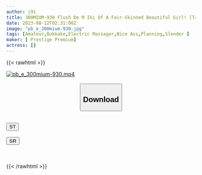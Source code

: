 ```yaml
---
author: j91
title: 300MIUM-930 Flush De M Iki Of A Fair-Skinned Beautiful Girl! [Tall Beautiful Legs X Beautiful Breasts Bottle Erect Nipples] A Beautiful Girl With A Cat Eye And A Cute Smile Introduces A Mysterious Consultant Who Can Get A Pachinko Strategy, Saying, It’s A Lifetime’s Worth Of Knowledge. Won’t You Let Me Have Sex! Want To Build Trust? ! Persistent Negotiations → Success In Protein & Start Of Social Reform! Even Though She Resists With Her Sultry Eyes… Irama In The Back Of Her Throat With A Firm Hold Regardless! The Face Is Too Erotic When You Hit It To The Root, And If You Take It Off, It’s Nipple Binging All The Time! Silent Climax As Soon As Possible While Making Her Waist Stiff With A Deca-N Intense Piston Ww While Flushing Her Fair-Skinned Beauty With A Merciless High-Speed Gun Thrust, She Cums In Watery Eyes! !  Case14
date: 2023-08-12T02:31:00Z
image: "pb_e_300mium-930.jpg"
tags: [Amateur,Bukkake,Electric Massager,Nice Ass,Planning,Slender ]
maker: [ Prestige Premium]
actress: []
---
```



{{< rawhtml >}}

<div class="video" data-videoid="Jb3V90AkOJcjYOM">
    <a href="javascript:;">
        <img src="https://my.j91.asia/posts/pb_e_300mium-930/pb_e_300mium-930.jpg" width="WIDTH" height="HEIGHT" alt="pb_e_300mium-930.mp4" loading="lazy">
    </a>
</div>

<script type="text/javascript" src="https://j91.asia/asset/on-demand-st.js"></script>

<br>
  <link rel="stylesheet" href="https://j91.asia/asset/bs5.css">
  
  <center>
  <button class="btn btn-primary" type="button" data-bs-toggle="collapse" data-bs-target=".multi-collapse" aria-expanded="false" aria-controls="multiCollapseExample1 multiCollapseExample2"><h2>Download</h2></button></center>
</p>
<div class="row">
  <div class="col">
    <div class="collapse multi-collapse" id="multiCollapseExample1">
      <div class="card card-body">
	      	      <br>
<div class="buttons">  
<a href="https://streamtape.to/v/Jb3V90AkOJcjYOM"><button class="btn-hover color-3"><i class="fa fa-download"></i> ST</button></a></div>
    </div>
  </div>
</div>
  <div class="col">
    <div class="collapse multi-collapse" id="multiCollapseExample2">
      <div class="card card-body">
	      <br>
<div class="buttons">
    <a href="https://streamruby.com/n07jn5ghgvrd"><button class="btn-hover color-9"><i class="fa fa-download"></i> SR</button></a></div>
<br><br>
      </div>
    </div>
  </div>
</div>

{{< /rawhtml >}}